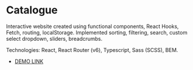 # Catalogue

  Interactive website created using functional components, React Hooks, Fetch, routing, localStorage.
  Implemented sorting, filtering, search, custom select dropdown, sliders, breadcrumbs.

  Technologies: React, React Router (v6), Typescript, Sass (SCSS), BEM.

  - [DEMO LINK](https://nastia-sydorchuk.github.io/catalogue/)
